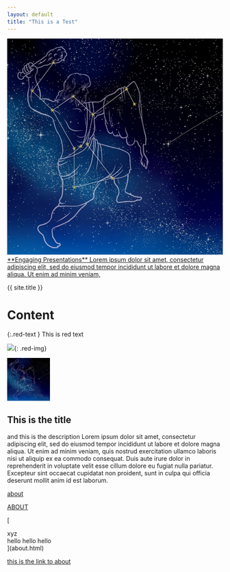```yaml
---
layout: default
title: "This is a Test"
---
```



<a href="/presentations" class="image-text-link">
  <img src="/assets/images/orion-s.jpg" alt="Chris Stoughton">
  <span> **Engaging Presentations**  Lorem ipsum dolor sit amet, consectetur adipiscing elit, sed do eiusmod tempor incididunt ut labore et dolore magna aliqua. Ut enim ad minim veniam, </span>
</a>



{{ site.title }}

<h1 class="red-text">Content</h1>

{:.red-text } This is red text

![](favicon-32x32.png){: .red-img}

<section class="layout">
  <div> <img src="/assets/images/orion-s.jpg" alt="thumb" height="100"> </div>
  <div class="grow1"> <h2>This is the title</h2> <p> and this is the description Lorem ipsum dolor sit amet, consectetur adipiscing elit, sed do eiusmod tempor incididunt ut labore et dolore magna aliqua. Ut enim ad minim veniam, quis nostrud exercitation ullamco laboris nisi ut aliquip ex ea commodo consequat. Duis aute irure dolor in reprehenderit in voluptate velit esse cillum dolore eu fugiat nulla pariatur. Excepteur sint occaecat cupidatat non proident, sunt in culpa qui officia deserunt mollit anim id est laborum.</p> </div>
</section>

<a href=about.html> about </a>

[ABOUT](about.html)

[
<section class="layout">
  <div> xyz </div>
  <div> hello hello hello </div>
 </section>
](about.html)

 [this is the
 link to about](about.html)
 


